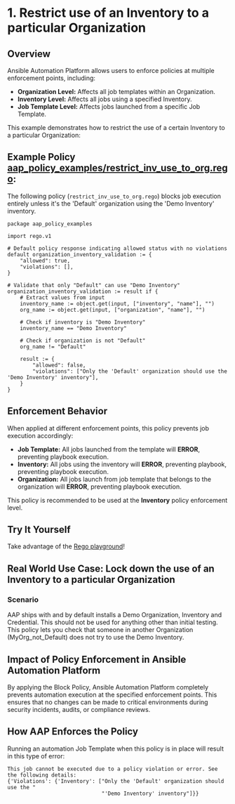 # 1. Restrict use of an Inventory to a particular Organization

## Overview

Ansible Automation Platform allows users to enforce policies at multiple enforcement points, including:

* **Organization Level:** Affects all job templates within an Organization.
* **Inventory Level:** Affects all jobs using a specified Inventory.
* **Job Template Level:** Affects jobs launched from a specific Job Template.

This example demonstrates how to restrict the use of a certain Inventory to a particular Organization:

## Example Policy [aap_policy_examples/restrict_inv_use_to_org.rego](aap_policy_examples/restrict_inv_use_to_org.rego):

The following policy (`restrict_inv_use_to_org.rego`) blocks job execution entirely unless it's the 'Default' organization using the 'Demo Inventory' inventory.

```rego
package aap_policy_examples

import rego.v1

# Default policy response indicating allowed status with no violations
default organization_inventory_validation := {
    "allowed": true,
    "violations": [],
}

# Validate that only "Default" can use "Demo Inventory"
organization_inventory_validation := result if {
    # Extract values from input
    inventory_name := object.get(input, ["inventory", "name"], "")
    org_name := object.get(input, ["organization", "name"], "")

    # Check if inventory is "Demo Inventory"
    inventory_name == "Demo Inventory"

    # Check if organization is not "Default"
    org_name != "Default"

    result := {
        "allowed": false,
        "violations": ["Only the 'Default' organization should use the 'Demo Inventory' inventory"],
    }
}
```

## Enforcement Behavior

When applied at different enforcement points, this policy prevents job execution accordingly:

- **Job Template:** All jobs launched from the template will **ERROR**, preventing playbook execution.
- **Inventory:** All jobs using the inventory will **ERROR**, preventing playbook, preventing playbook execution.
- **Organization:** All jobs launch from job template that belongs to the organization will **ERROR**, preventing playbook execution.

This policy is recommended to be used at the **Inventory** policy enforcement level.

## Try It Yourself

Take advantage of the [Rego playground](https://play.openpolicyagent.org/p/KGShnmQ2zc)!

## Real World Use Case: Lock down the use of an Inventory to a particular Organization

### Scenario  

AAP ships with and by default installs a Demo Organization, Inventory and Credential. This should not be used for anything other than initial testing. This policy lets you check that someone in another Organization (MyOrg\_not\_Default) does not try to use the Demo Inventory.

## Impact of Policy Enforcement in Ansible Automation Platform  

By applying the Block Policy, Ansible Automation Platform completely prevents automation execution at the specified enforcement points. 
This ensures that no changes can be made to critical environments during security incidents, audits, or compliance reviews.  

## How AAP Enforces the Policy  

Running an automation Job Template when this policy is in place will result in this type of error:

```
This job cannot be executed due to a policy violation or error. See the following details:
{'Violations': {'Inventory': ["Only the 'Default' organization should use the "
                              "'Demo Inventory' inventory"]}}
```

